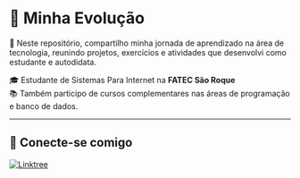 # 🚀 Minha Evolução      
       
📘 Neste repositório, compartilho minha jornada de aprendizado na área de tecnologia, reunindo projetos, exercícios e atividades que desenvolvi como estudante e autodidata.     
        
🎓 Estudante de Sistemas Para Internet na **FATEC São Roque**       
📚 Também participo de cursos complementares nas áreas de programação e banco de dados.    
      
---
      
## 🔗 Conecte-se comigo    
        
[![Linktree](https://img.shields.io/badge/linktree-1de9b6?style=for-the-badge&logo=linktree&logoColor=white)](https://linktr.ee/rafaelsouzapinho)    
